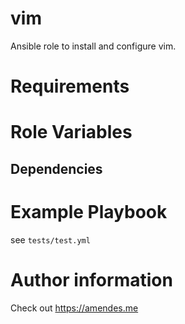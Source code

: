 vim
===========================================================================

Ansible role to install and configure vim.

Requirements
===========================================================================

Role Variables
===========================================================================

Dependencies
------------

Example Playbook
===========================================================================

see `tests/test.yml`

Author information
===========================================================================

Check out https://amendes.me
